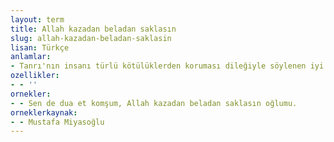 ```yaml
---
layout: term
title: Allah kazadan beladan saklasın
slug: allah-kazadan-beladan-saklasin
lisan: Türkçe
anlamlar:
- Tanrı'nın insanı türlü kötülüklerden koruması dileğiyle söylenen iyi dilek sözü
ozellikler:
- - ''
ornekler:
- - Sen de dua et komşum, Allah kazadan beladan saklasın oğlumu.
orneklerkaynak:
- - Mustafa Miyasoğlu
---
```

